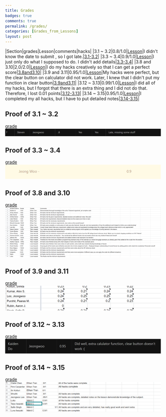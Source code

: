 ```yaml
---
title: Grades
badges: true
comments: true
permalink: /grades/
categories: [Grades_from_Lessons]
layout: post
---
```

|Section|grades|Lesson|comments|hacks|
|3.1 ~ 3.2|0.8/1.0|[Lesson](https://liavb2.github.io/ominicient-lavebear/student%20lessons/2022/11/26/GroupLesson.html)|I didn't know the date to submit , so I got late.|[3.1-3.2](https://jw95z.github.io/JeongWooLee/hacks_from_other_lesson/2022/11/28/31note.html)|
|3.3 ~ 3.4|0.9/1.0|[Lesson](https://hsinaditam.github.io/Tea_Lounge/wk2/2022/11/20/Lesson-presentation.html)|I just only do what I supposed to do. I didn't add details|[3.3-3.4](https://jw95z.github.io/JeongWooLee/hacks_from_other_lesson/2022/11/29/32note.html)|
|3.8 and 3.10|2.0/2.0|[Lesson](https://teamorborb.github.io/TeamOrbOrb/lesson%20plans/2022/11/28/Unit_3.8_3.10.html)|I do my hacks creatively so that I can get a perfect score|[3.8and3.10](https://jw95z.github.io/JeongWooLee/hacks_from_other_lesson/2022/12/05/38and39.html)|
|3.9 and 3.11|0.95/1.0|[Lesson](https://gwang1224.github.io/repository_1/trimester%202%20student%20teaching/2022/12/02/unit3-9-11.html)|My hacks were perfect, but the clear button on calculator did not work. Later, I knew that I didn't put my function in clear button|[3.9and3.11](https://jw95z.github.io/JeongWooLee/hacks_from_other_lesson/2022/12/06/9and11.html)|
|3.12 ~ 3.13|0.99/1.0|[Lesson](https://davidvasilev1.github.io/group-tri2/2022/12/04/lesson3.12_3.13.html)|I did all of my hacks, but I forgot that there is an extra thing and I did not do that. Therefore, I lost 0.01 points|[3.12-3.13](https://jw95z.github.io/JeongWooLee/hacks_from_other_lesson/2022/12/08/12and13.html)|
|3.14 ~ 3.15|0.95/1.0|[Lesson](https://saavangade.github.io/Saavan/ap%20csp/unit%203/section%2014/section%2015/lesson/2022/12/11/Lesson-Unit-3-Section-14-15.html)|I completed my all hacks, but I have to put detailed notes|[3.14-3.15](https://jw95z.github.io/JeongWooLee/hacks_from_other_lesson/2022/12/12/14and15.html)|

## Proof of 3.1 ~ 3.2
[grade](https://liavb2.github.io/ominicient-lavebear/student%20lessons/2022/12/01/LessonGrading.html)
![proof1](../images/proof1.png)

## Proof of 3.3 ~ 3.4
[grade](https://hsinaditam.github.io/Tea_Lounge/2022/12/05/Grading-Class.html)
![proof2](../images/proof2.png)

## Proof of 3.8 and 3.10
[grade](https://teamorborb.github.io/TeamOrbOrb/grades/hacks/2022/12/06/Hacks-Grades.html)
![proof3](../images/proof3.png)

## Proof of 3.9 and 3.11
[grade](https://docs.google.com/spreadsheets/d/1kEYHe8MNYwDukxreoWLVH0lTBwTB0MAO1LzpItTdNRM/edit#gid=0)
![proof4](../images/proof4.png)

## Proof of 3.12 ~ 3.13
[grade](https://davidvasilev1.github.io/group-tri2/2022/12/06/grades.html)
![proof5](../images/proof5.png)

## Proof of 3.14 ~ 3.15
[grade](https://realethantran.github.io/fastpages_EthanT/unit%203/sections%2014-15/grades/2022/12/15/Unit-3-Sections-14-15-Hacks-Grades.html)
![proof6](../images/proof6.png)